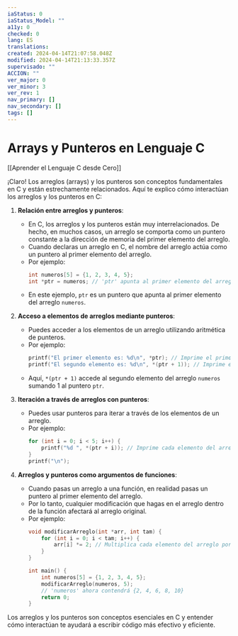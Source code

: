 ```yaml
---
iaStatus: 0
iaStatus_Model: ""
a11y: 0
checked: 0
lang: ES
translations: 
created: 2024-04-14T21:07:58.048Z
modified: 2024-04-14T21:13:33.357Z
supervisado: ""
ACCION: ""
ver_major: 0
ver_minor: 3
ver_rev: 1
nav_primary: []
nav_secondary: []
tags: []
---
```

# Arrays y Punteros en Lenguaje C

[[Aprender el Lenguaje C desde Cero]]

¡Claro! Los arreglos (arrays) y los punteros son conceptos fundamentales en C y están estrechamente relacionados. Aquí te explico cómo interactúan los arreglos y los punteros en C:

1. **Relación entre arreglos y punteros**:
   - En C, los arreglos y los punteros están muy interrelacionados. De hecho, en muchos casos, un arreglo se comporta como un puntero constante a la dirección de memoria del primer elemento del arreglo.
   - Cuando declaras un arreglo en C, el nombre del arreglo actúa como un puntero al primer elemento del arreglo.
   - Por ejemplo:
     ```c
     int numeros[5] = {1, 2, 3, 4, 5};
     int *ptr = numeros; // 'ptr' apunta al primer elemento del arreglo 'numeros'
     ```
   - En este ejemplo, `ptr` es un puntero que apunta al primer elemento del arreglo `numeros`.

2. **Acceso a elementos de arreglos mediante punteros**:
   - Puedes acceder a los elementos de un arreglo utilizando aritmética de punteros.
   - Por ejemplo:
     ```c
     printf("El primer elemento es: %d\n", *ptr); // Imprime el primer elemento del arreglo 'numeros'
     printf("El segundo elemento es: %d\n", *(ptr + 1)); // Imprime el segundo elemento del arreglo 'numeros'
     ```
   - Aquí, `*(ptr + 1)` accede al segundo elemento del arreglo `numeros` sumando 1 al puntero `ptr`.

3. **Iteración a través de arreglos con punteros**:
   - Puedes usar punteros para iterar a través de los elementos de un arreglo.
   - Por ejemplo:
     ```c
     for (int i = 0; i < 5; i++) {
         printf("%d ", *(ptr + i)); // Imprime cada elemento del arreglo 'numeros' usando punteros
     }
     printf("\n");
     ```

4. **Arreglos y punteros como argumentos de funciones**:
   - Cuando pasas un arreglo a una función, en realidad pasas un puntero al primer elemento del arreglo.
   - Por lo tanto, cualquier modificación que hagas en el arreglo dentro de la función afectará al arreglo original.
   - Por ejemplo:
     ```c
     void modificarArreglo(int *arr, int tam) {
         for (int i = 0; i < tam; i++) {
             arr[i] *= 2; // Multiplica cada elemento del arreglo por 2
         }
     }

     int main() {
         int numeros[5] = {1, 2, 3, 4, 5};
         modificarArreglo(numeros, 5);
         // 'numeros' ahora contendrá {2, 4, 6, 8, 10}
         return 0;
     }
     ```

Los arreglos y los punteros son conceptos esenciales en C y entender cómo interactúan te ayudará a escribir código más efectivo y eficiente.